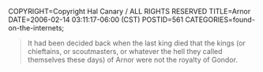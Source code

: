 COPYRIGHT=Copyright Hal Canary / ALL RIGHTS RESERVED
TITLE=Arnor
DATE=2006-02-14 03:11:17-06:00 (CST)
POSTID=561
CATEGORIES=found-on-the-internets;

> It had been decided back when the last king died that the kings (or chieftains, or scoutmasters, or whatever the hell they called themselves these days) of Arnor were not the royalty of Gondor.
